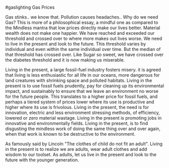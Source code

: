 #gaslighting Gas Prices

Gas stinks.. we know that. Pollution causes headaches.. Why do we need Gas?
This is more of a philosophical essay, a mindful one as compared to the Mindless mantra that low prices directly make our lives better.  Material wealth does not make one happier. We have reached and exceeded our threshold and crossed over to where more makes out lives worse. We need to live in the present and look to the future. This threshold varies by individual and even within the same individual over time. But the median of that threshold has crossed over.  Like Sugar so sweet, we have crossed over the diabetes threshold and it is now making us miserable.

Living in the present, a large fossil-fuel industry fosters misery. it is agreed that living is less enthusiastic for all life in our oceans, more dangerous for land creatures with shrinking space  and polluted habitats. Living in the present is to use fossil fuels prudently, pay for cleaning up its environmental impact, and sustainably to ensure that we leave an environment no worse for the future people. This translates to a higher price for fossil fuels, and perhaps a tiered system of prices lower where its use is productive and higher where its use is frivolous.  Living in the present, the need is for innovation, electric and less environment stressing methods, of efficiency, lowered or zero material wastage. Living in the present is promoting jobs in innovative and environmentally fields.  Living in the present, is to find disgusting the mindless work of doing the same thing over and over again, when that work is known to be destructive to the environment.

As famously said by Lincoln "The clothes of child do not fit an adult". Living in the present is to realize we are adults, wear adult clothes and add wisdom to our toolset. As adults, let us live in the present and look to the future with the younger generation.
